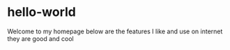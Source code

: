 # hello-world
Welcome to my homepage
below are the features I like and use on internet
they are good and cool

